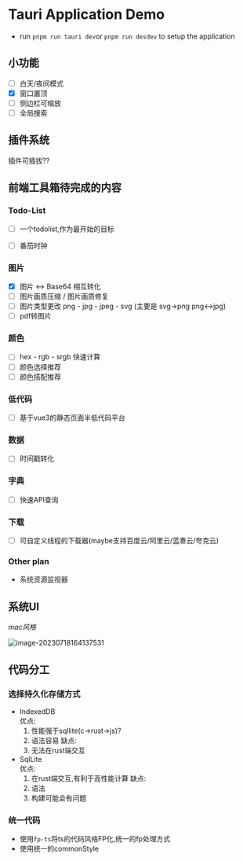 # Tauri Application Demo
+ run `pnpm run tauri dev`or `pnpm run desdev` to setup the application 

## 小功能
- [ ] 白天/夜间模式
- [x] 窗口置顶
- [ ] 侧边栏可缩放
- [ ] 全局搜索

## 插件系统

插件可插拔??

## 前端工具箱待完成的内容

### Todo-List
- [ ] 一个todolist,作为最开始的目标
- [ ] 番茄时钟



### 图片

- [x] 图片 <-> Base64 相互转化
- [ ] 图片画质压缩 / 图片画质修复
- [ ] 图片类型更改 png - jpg - jpeg - svg (主要是 svg->png  png<->jpg)
- [ ] pdf转图片

### 颜色
- [ ] hex - rgb - srgb 快速计算
- [ ] 颜色选择推荐
- [ ] 颜色搭配推荐

### 低代码
- [ ] 基于vue3的静态页面半低代码平台

### 数据
- [ ] 时间戳转化 

### 字典
- [ ] 快速API查询

### 下载
- [ ] 可自定义线程的下载器(maybe支持百度云/阿里云/蓝奏云/夸克云)

### Other plan
+ 系统资源监视器


## 系统UI

*mac风格*

![image-20230718164137531](https://chzky-1312081881.cos.ap-nanjing.myqcloud.com/note/image-20230718164137531.png)

## 代码分工

### 选择持久化存储方式
+ IndexedDB  
  优点:
  1. 性能强于sqllite(c->rust->js)?
  2. 语法容易
  缺点:
  1. 无法在rust端交互
+ SqlLite  
  优点:
  1. 在rust端交互,有利于高性能计算
  缺点:
  1. 语法
  2. 构建可能会有问题

### 统一代码

+ 使用`fp-ts`将ts的代码风格FP化,统一的fp处理方式
+ 使用统一的commonStyle


